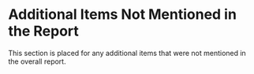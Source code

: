 
# Additional Items Not Mentioned in the Report

This section is placed for any additional items that were not mentioned in the overall report.
